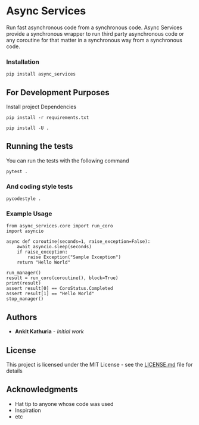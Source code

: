 # Async Services

Run fast asynchronous code from a synchronous code. Async Services provide a synchronous wrapper to run
third party asynchronous code or any coroutine for that matter in a synchronous way from a synchronous code.

### Installation

```
pip install async_services
```

## For Development Purposes
Install project Dependencies
```
pip install -r requirements.txt
```

```
pip install -U .
```

## Running the tests

You can run the tests with the following command

```
pytest .
```

### And coding style tests

```
pycodestyle .
```

### Example Usage

```
from async_services.core import run_coro
import asyncio

async def coroutine(seconds=1, raise_exception=False):
    await asyncio.sleep(seconds)
    if raise_exception:
        raise Exception("Sample Exception")
    return "Hello World"

run_manager()
result = run_coro(coroutine(), block=True)
print(result)
assert result[0] == CoroStatus.Completed
assert result[1] == "Hello World"
stop_manager()

```

## Authors

* **Ankit Kathuria** - *Initial work*

## License

This project is licensed under the MIT License - see the [LICENSE.md](LICENSE.md) file for details

## Acknowledgments

* Hat tip to anyone whose code was used
* Inspiration
* etc


